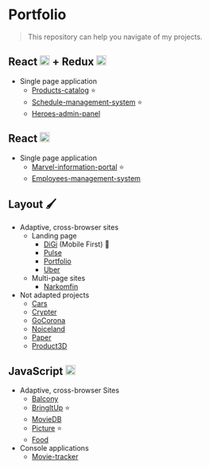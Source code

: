 # Portfolio 
> This repository can help you navigate of my projects.

## React <img src="https://i.imgur.com/agg9yra.png" width="20" height="20"> + Redux  <img src="https://i.imgur.com/vNpyOhY.png" width="20" height="20">
+ Single page application
    + [Products-catalog](https://github.com/ssamarin/catalog) ⭐️
    + [Schedule-management-system](https://github.com/ssamarin/schedule-management-system) ⭐️
    + [Heroes-admin-panel](https://github.com/ssamarin/heroesAdminPanel)

## React <img src="https://i.imgur.com/agg9yra.png" width="20" height="20">
+ Single page application
    + [Marvel-information-portal](https://github.com/ssamarin/marvel-information-portal) ⭐️
    + [Employees-management-system](https://github.com/ssamarin/employees-management-system)

## Layout 🖌
+ Adaptive, cross-browser sites
    + Landing page
        + [DiGi](https://github.com/ssamarin/DiGi) (Mobile First) 📱
        + [Pulse](https://github.com/ssamarin/pulse)
        + [Portfolio](https://github.com/ssamarin/portfolio_)
        + [Uber](https://github.com/ssamarin/Uber)
    + Multi-page sites
        + [Narkomfin](https://github.com/ssamarin/narkomfin)
+ Not adapted projects
    + [Cars](https://github.com/ssamarin/cars)
    + [Crypter](https://github.com/ssamarin/crypter)
    + [GoCorona](https://github.com/ssamarin/GoCorona)
    + [Noiceland](https://github.com/ssamarin/noiceland)
    + [Paper](https://github.com/ssamarin/paper)
    + [Product3D](https://github.com/ssamarin/product3D)


## JavaScript <img src="https://i.imgur.com/STb3G3u.png" width="20" height="20">

+ Adaptive, cross-browser Sites
    + [Balcony](https://github.com/ssamarin/balcony)
    + [BringItUp](https://github.com/ssamarin/bringItUp) ⭐️
    + [MovieDB](https://github.com/ssamarin/movieDB)
    + [Picture](https://github.com/ssamarin/picture) ⭐️
    + [Food](https://github.com/ssamarin/food)
+ Console applications
    +  [Movie-tracker](https://github.com/ssamarin/movie_tracker)
